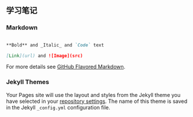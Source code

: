 ## 学习笔记


### Markdown
```markdown

**Bold** and _Italic_ and `Code` text

[Link](url) and ![Image](src)
```

For more details see [GitHub Flavored Markdown](https://guides.github.com/features/mastering-markdown/).

### Jekyll Themes

Your Pages site will use the layout and styles from the Jekyll theme you have selected in your [repository settings](https://github.com/yeqi17/yeqi17.github.io/settings). The name of this theme is saved in the Jekyll `_config.yml` configuration file.
